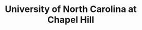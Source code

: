 ---
layout: repo
title: "University of North Carolina at Chapel Hill"
id: 4681
permalink: repos/4681/
---